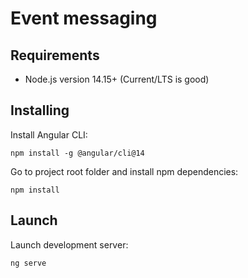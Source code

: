 # Event messaging

## Requirements

- Node.js version 14.15+ (Current/LTS is good)

## Installing

Install Angular CLI:
```shell
npm install -g @angular/cli@14
```

Go to project root folder and install npm dependencies:
```shell
npm install
```

## Launch

Launch development server:
```shell
ng serve
```

